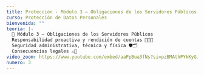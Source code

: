 ```yaml
---
title: Protección - Módulo 3 – Obligaciones de los Servidores Públicos
curso: Protección de Datos Personales
bienvenida: ""
teoria: |-
  📌 Módulo 3 – Obligaciones de los Servidores Públicos
  Responsabilidad proactiva y rendición de cuentas 🧑‍💼💼
  Seguridad administrativa, técnica y física 🛡️🗂️
  Consecuencias legales ⚠️🔎
video_zoom: https://www.youtube.com/embed/aaPpBua3fNs?si=pzBMAthPYkKyGiFe
numero: 3
---
```

